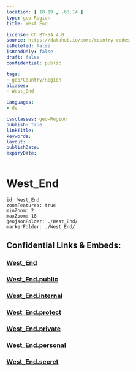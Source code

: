 ```yaml
---
location: [ 18.19 , -63.14 ] 
type: geo-Region
title: West_End

license: CC BY-SA 4.0
source: https://datahub.io/core/country-codes
isDeleted: false
isReadOnly: false
draft: false
confidential: public

tags:
- geo/Country/Region
aliases:
- West_End

Languages:
- de

cssclasses: geo-Region
publish: true
linkTitle: 
keywords: 
layout: 
publishDate: 
expiryDate: 
---
```


# West_End

```leaflet
id: West_End
zoomFeatures: true 
minZoom: 2 
maxZoom: 18
geojsonFolder: ./West_End/
markerFolder: ./West_End/
```


## Confidential Links & Embeds: 

### [West_End](/_Standards/Earth/Continent/America~Caribbean/Anguilla/Counties~Anguilla/West_End.md) 

### [West_End.public](/_public/Earth/Continent/America~Caribbean/Anguilla/Counties~Anguilla/West_End.public.md) 

### [West_End.internal](/_internal/Earth/Continent/America~Caribbean/Anguilla/Counties~Anguilla/West_End.internal.md) 

### [West_End.protect](/_protect/Earth/Continent/America~Caribbean/Anguilla/Counties~Anguilla/West_End.protect.md) 

### [West_End.private](/_private/Earth/Continent/America~Caribbean/Anguilla/Counties~Anguilla/West_End.private.md) 

### [West_End.personal](/_personal/Earth/Continent/America~Caribbean/Anguilla/Counties~Anguilla/West_End.personal.md) 

### [West_End.secret](/_secret/Earth/Continent/America~Caribbean/Anguilla/Counties~Anguilla/West_End.secret.md)

